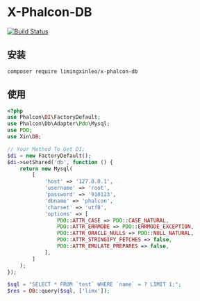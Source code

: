 # X-Phalcon-DB

[![Build Status](https://travis-ci.org/limingxinleo/x-phalcon-db.svg?branch=master)](https://travis-ci.org/limingxinleo/x-phalcon-db)

## 安装
~~~
composer require limingxinleo/x-phalcon-db
~~~

## 使用
~~~php
<?php
use Phalcon\DI\FactoryDefault;
use Phalcon\Db\Adapter\Pdo\Mysql;
use PDO;
use Xin\DB;

// Your Method To Get DI;
$di = new FactoryDefault();
$di->setShared('db', function () {
    return new Mysql(
        [
            'host' => '127.0.0.1',
            'username' => 'root',
            'password' => '910123',
            'dbname' => 'phalcon',
            'charset' => 'utf8',
            'options' => [
                PDO::ATTR_CASE => PDO::CASE_NATURAL,
                PDO::ATTR_ERRMODE => PDO::ERRMODE_EXCEPTION,
                PDO::ATTR_ORACLE_NULLS => PDO::NULL_NATURAL,
                PDO::ATTR_STRINGIFY_FETCHES => false,
                PDO::ATTR_EMULATE_PREPARES => false,
            ],
        ]
    );
});

$sql = "SELECT * FROM `test` WHERE `name` = ? LIMIT 1;";
$res = DB::query($sql, ['limx']);
~~~